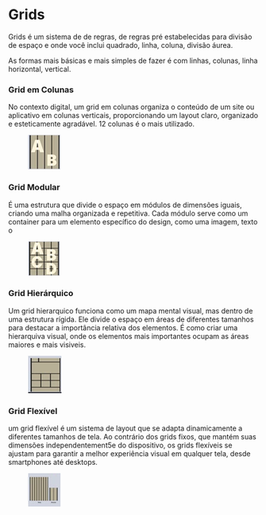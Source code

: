 # Grids

Grids é um sistema de de regras, de regras pré estabelecidas para divisão de espaço e onde você inclui quadrado, linha, coluna, divisão áurea.

As formas mais básicas e mais simples de fazer é com linhas, colunas, linha horizontal, vertical.



### Grid em Colunas

No contexto digital, um grid em colunas organiza o conteúdo de um site ou aplicativo em colunas verticais, proporcionando um layout claro, organizado e esteticamente agradável. 12 colunas é o mais utilizado.

<div align="left" data-full-width="true"><figure><img src=".gitbook/assets/image (6).png" alt=""><figcaption></figcaption></figure></div>



### Grid Modular

É uma estrutura que divide o espaço em módulos de dimensões iguais, criando uma malha organizada e repetitiva. Cada módulo serve como um container para um elemento específico do design, como uma imagem, texto o

<div align="left"><figure><img src=".gitbook/assets/image (1) (1).png" alt=""><figcaption></figcaption></figure></div>





### Grid Hierárquico

Um grid hierarquico funciona como um mapa mental visual, mas dentro de uma estrutura rígida. Ele divide o espaço em áreas de diferentes tamanhos para destacar a importância relativa dos elementos. É como criar uma hierarquiva visual, onde os elementos mais importantes ocupam as áreas maiores e mais visiveis.

<div align="left"><figure><img src=".gitbook/assets/image (3) (1).png" alt=""><figcaption></figcaption></figure></div>





### Grid Flexível

um grid flexível é um sistema de layout que se adapta dinamicamente a diferentes tamanhos de tela. Ao contrário dos grids fixos, que mantém suas dimensões independentement5e do dispositivo, os grids flexíveis se ajustam para garantir a melhor experiência visual em qualquer tela, desde smartphones até desktops.&#x20;

<div align="left"><figure><img src=".gitbook/assets/image (4) (1).png" alt=""><figcaption></figcaption></figure></div>
